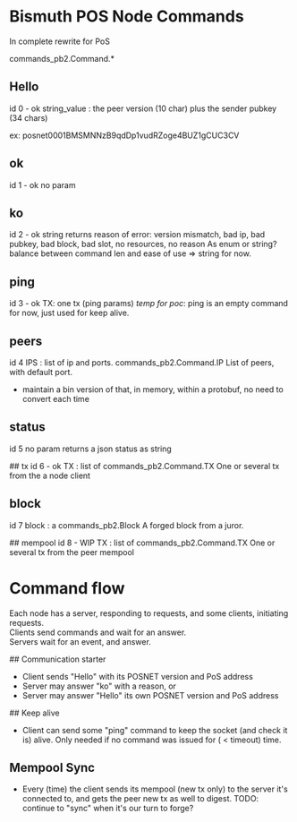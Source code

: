 # Bismuth POS Node Commands

In complete rewrite for PoS

commands_pb2.Command.*



## Hello
id 0 - ok
string_value : the peer version (10 char) plus the sender pubkey (34 chars)   

ex:
posnet0001BMSMNNzB9qdDp1vudRZoge4BUZ1gCUC3CV 

## ok
id 1 - ok
no param

## ko
id 2 - ok
string
returns reason of error: version mismatch, bad ip, bad pubkey, bad block, bad slot, no resources, no reason
As enum or string? balance between command len and ease of use => string for now.

## ping
id 3 - ok
TX: one tx (ping params)
*temp for poc*: ping is an empty command for now, just used for keep alive.

## peers
id 4
IPS : list of ip and ports. commands_pb2.Command.IP
List of peers, with default port.
* maintain a bin version of that, in memory, within a protobuf, no need to convert each time

## status
id 5
no param
returns a json status as string

## tx
id 6 - ok
TX : list of commands_pb2.Command.TX
One or several tx from the a node client

## block
id 7
block : a commands_pb2.Block
A forged block from a juror.

## mempool
id 8 - WIP
TX : list of commands_pb2.Command.TX
One or several tx from the peer mempool


# Command flow

Each node has a server, responding to requests, and some clients, initiating requests.  
Clients send commands and wait for an answer.  
Servers wait for an event, and answer.  

## Communication starter

* Client sends "Hello" with its POSNET version and PoS address
* Server may answer "ko" with a reason, or
* Server may answer "Hello" its own POSNET version and PoS address

## Keep alive

* Client can send some "ping" command to keep the socket (and check it is) alive. Only needed if no command was issued for ( < timeout) time.

## Mempool Sync
* Every (time) the client sends its mempool (new tx only) to the server it's connected to, and gets the peer new tx as well to digest.
TODO: continue to "sync" when it's our turn to forge? 


